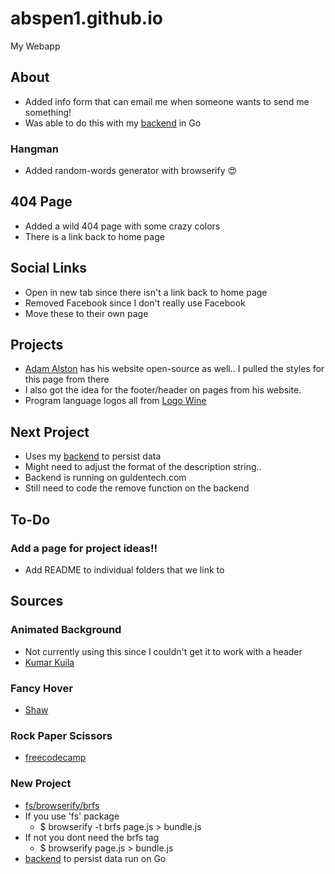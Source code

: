 # abspen1.github.io
My Webapp

## About
* Added info form that can email me when someone wants to send me something!
* Was able to do this with my [backend](https://github.com/abspen1/go-backend) in Go

### Hangman
* Added random-words generator with browserify 😍

## 404 Page
* Added a wild 404 page with some crazy colors
* There is a link back to home page

## Social Links
* Open in new tab since there isn't a link back to home page
* Removed Facebook since I don't really use Facebook
* Move these to their own page

## Projects
* [Adam Alston](https://github.com/adamalston/v1) has his website open-source as well.. I pulled the styles for this page from there
* I also got the idea for the footer/header on pages from his website. 
* Program language logos all from [Logo Wine](https://www.logo.wine/Technology)

## Next Project
* Uses my [backend](https://github.com/abspen1/go-backend) to persist data
* Might need to adjust the format of the description string..
* Backend is running on guldentech.com
* Still need to code the remove function on the backend

## To-Do
### Add a page for project ideas!!
* Add README to individual folders that we link to

## Sources
### Animated Background
* Not currently using this since I couldn't get it to work with a header
* [Kumar Kuila](https://codepen.io/uiswarup/pen/XWdXGGV)

### Fancy Hover
* [Shaw](https://codepen.io/shshaw/pen/MoxrPV)

### Rock Paper Scissors 
* [freecodecamp](https://www.youtube.com/watch?v=jaVNP3nIAv0&t=871s)

### New Project
* [fs/browserify/brfs](https://github.com/browserify/brfs)
* If you use 'fs' package
    * $ browserify -t brfs page.js > bundle.js
* If not you dont need the brfs tag
    * $ browserify page.js > bundle.js
* [backend](https://github.com/abspen1/go-backend) to persist data run on Go 